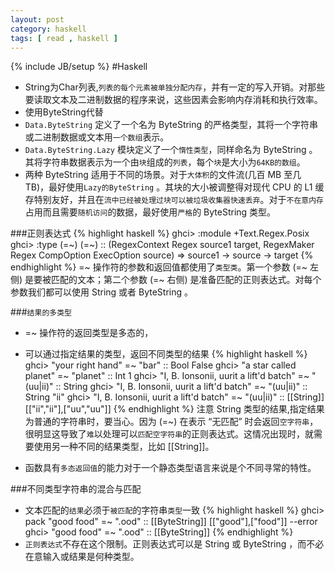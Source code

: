 ```yaml
---
layout: post 
category: haskell
tags: [ read , haskell ]
---
```

{% include JB/setup %}
#Haskell
* String为Char列表,`列表的每个元素被单独分配内存`，并有一定的写入开销。对那些要读取文本及二进制数据的程序来说，这些因素会影响内存消耗和执行效率。
* 使用ByteString代替
* `Data.ByteString` 定义了一个名为 ByteString 的严格类型，其将一个字符串或二进制数据或文本用`一个数组`表示。
* `Data.ByteString.Lazy` 模块定义了一个`惰性类型`，同样命名为 ByteString 。其将字符串数据表示为一个由`块`组成的`列表`，每个`块`是大小为`64KB的数组`。
* 两种 ByteString 适用于不同的场景。对于`大体积`的文件流(几百 MB 至几 TB)，最好使用`Lazy的ByteString` 。其块的大小被调整得对现代 CPU 的 L1 缓存特别友好，并且在`流中已经被处理过块可以被垃圾收集器快速丢弃`。对于`不在意内存`占用而且需要`随机访问`的数据，最好使用`严格`的 ByteString 类型。


###正则表达式
{% highlight haskell %}
ghci> :module +Text.Regex.Posix
ghci> :type (=~)
(=~)
  :: (RegexContext Regex source1 target,
      RegexMaker Regex CompOption ExecOption source) =>
     source1 -> source -> target
{% endhighlight %}
=~ 操作符的参数和返回值都使用了`类型类`。第一个参数 (=~ 左侧) 是要被匹配的文本；第二个参数 (=~ 右侧) 是准备匹配的正则表达式。对每个参数我们都可以使用 String 或者 ByteString 。

###`结果的多类型` 
* =~ 操作符的返回类型是多态的，
* 可以通过指定结果的类型，返回不同类型的结果
{% highlight haskell %}
ghci> "your right hand" =~ "bar" :: Bool
False
ghci> "a star called planet" =~ "planet" :: Int
1
ghci> "I, B. Ionsonii, uurit a lift'd batch" =~ "(uu|ii)" :: String
ghci> "I, B. Ionsonii, uurit a lift'd batch" =~ "(uu|ii)" :: String
"ii"
ghci> "I, B. Ionsonii, uurit a lift'd batch" =~ "(uu|ii)" :: [[String]]
[["ii","ii"],["uu","uu"]]
{% endhighlight %}
注意 String 类型的结果,指定结果为普通的字符串时，要当心。因为 (=~) 在表示 “无匹配” 时会返回`空字符串`，很明显这导致了`难`以处理可以`匹配空字符串`的正则表达式。这情况出现时，就需要使用另一种不同的结果类型，比如 [[String]]。

* 函数具有`多态返回值`的能力对于一个静态类型语言来说是个不同寻常的特性。

###不同类型字符串的混合与匹配
* 文本匹配的`结果`必须于`被匹配`的字符串`类型`一致
{% highlight haskell %}
ghci> pack "good food" =~ ".ood" :: [[ByteString]]
[["good"],["food"]]
--error 
ghci> "good food" =~ ".ood" :: [[ByteString]]
{% endhighlight %}
* `正则表达式`不存在这个限制。正则表达式可以是 String 或 ByteString ，而不必在意输入或结果是何种类型。
